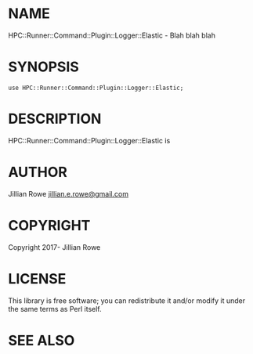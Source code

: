 # NAME

HPC::Runner::Command::Plugin::Logger::Elastic - Blah blah blah

# SYNOPSIS

    use HPC::Runner::Command::Plugin::Logger::Elastic;

# DESCRIPTION

HPC::Runner::Command::Plugin::Logger::Elastic is

# AUTHOR

Jillian Rowe <jillian.e.rowe@gmail.com>

# COPYRIGHT

Copyright 2017- Jillian Rowe

# LICENSE

This library is free software; you can redistribute it and/or modify
it under the same terms as Perl itself.

# SEE ALSO
